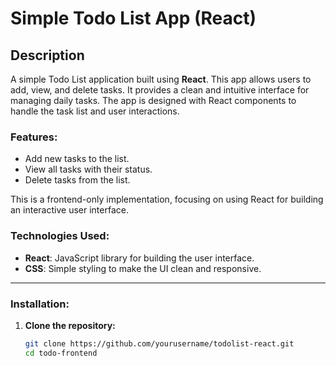 # Simple Todo List App (React)

## Description

A simple Todo List application built using **React**. This app allows users to add, view, and delete tasks. It provides a clean and intuitive interface for managing daily tasks. The app is designed with React components to handle the task list and user interactions.

### Features:
- Add new tasks to the list.
- View all tasks with their status.
- Delete tasks from the list.
  
This is a frontend-only implementation, focusing on using React for building an interactive user interface.

### Technologies Used:
- **React**: JavaScript library for building the user interface.
- **CSS**: Simple styling to make the UI clean and responsive.

---

### Installation:

1. **Clone the repository:**

   ```bash
   git clone https://github.com/yourusername/todolist-react.git
   cd todo-frontend

